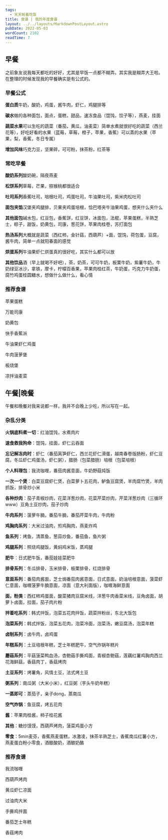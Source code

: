 ```yaml
---
tags:
  - 天天盼着吃饭
title: 食谱 | 我的年度食谱
layout: ../../layouts/MarkdownPostLayout.astro
pubDate: 2022-05-03
wordCount: 2102
readTime: 7
---
```

## 早餐

之前象友说我每天都吃的好好，尤其是早饭一点都不糊弄。其实我是糊弄大王啦。在整理的时候发现我的早餐确实是有公式的。

### 早餐公式

**蛋白质**牛奶，酸奶，鸡蛋，酱牛肉，虾仁，鸡腿排等

**碳水**做的各种面包，面点，蛋糕，甜品，速冻食品（馄饨，饺子等），燕麦，挂面

**蔬菜水果**可以生吃的蔬菜（番茄，黄瓜，油麦菜）简单水煮就很好吃的蔬菜（西兰花等），好吃好看的水果（蓝莓，草莓，橙子，苹果，香蕉）可以蒸的水果（苹果，梨，香蕉，冬日专属）

**增加风味**巧克力豆，坚果碎，可可粉，抹茶粉，红茶等

### 常吃早餐

**酸奶系列**酸奶碗，隔夜燕麦

**松饼系列**草莓，芒果，猕猴桃都很适合

**吐司系列**香蕉吐司，培根吐司，鸡蛋吐司，牛油果吐司，紫米肉松吐司

**面包夹馅**汉堡夹鸡腿排，贝果夹鸡蛋培根，恰巴塔夹牛油果鸡蛋，想夹什么夹什么

**其他面包**碱水包，红豆包，香蕉饼，红豆饼，冰面包，法棍，苹果蛋糕，半熟芝士，粽子，甜饭，奶黄包，司康，葱花饼，苹果肉桂卷，苏打面包

**热汤系列**大概就是蔬菜（西红柿，金针菇，西葫芦）+面，馄饨，荷包蛋，豆腐，酱牛肉，简单一点就阳春面的感觉

**烘蛋系列**牛油果虾仁烘蛋真的很好吃，其实什么都可以放

**其他饮品**酒（早上就喝不好吧），茶，奶茶，可可牛奶，板栗牛奶，紫薯牛奶，牛奶绿豆冰沙，拿铁，摩卡，柠檬百香果，苹果肉桂红茶，牛奶蛋，巧克力牛奶蛋，腐竹鸡蛋桂圆糖水，想做什么做什么，看心情

### 推荐食谱

苹果蛋糕

万能司康

奶黄包

快手香蕉派

牛油果虾仁鸡蛋

牛肉菠萝堡

板烧堡

凉拌油麦菜

## 午餐|晚餐

午餐和晚餐对我来说都一样，我并不会晚上少吃，所以写在一起。

### 杂乱分类

**火锅底料煮一切**：红油馄饨，水煮肉片

**速食救我狗命**：馄饨，挂面，虾仁云吞面

**忘记解冻肉时**：虾仁（番茄莴笋虾仁，西兰花虾仁滑蛋，越南春卷版肠粉，虾仁豆腐，冬瓜虾仁鸡蛋汤，虾仁粥），腊肠（包菜腊肠）培根（包菜培根）

**个人料理包**：我流咖喱，番茄肉酱意面，牛奶野菇炖饭

**一次一个煲**：白菜豆腐虾仁煲，白菜萝卜五花肉，鲈鱼豆腐煲，羊肉腐竹煲，羊肉抓饭，排骨炒小米

**各种炒肉**：茄子青椒炒肉，花菜洋葱炒肉，花菜芹菜炒肉，芹菜洋葱炒肉（三循环www）豆角土豆炒肉，茄子炒肉

**牛肉系列**：菠萝牛腩，番茄牛腩，番茄芹菜牛肉，牛肉粉

**鸡胸肉系列**：大米过油肉，煎鸡胸肉，燕麦炸鸡

**鱼系列**：烤鱼，清蒸鱼，葱蒜炒鱼，番茄鱼，鱼片粥

**鸡腿系列**：照烧鸡腿饭，黄焖鸡米饭，蒸鸡腿

**肥牛**：日式肥牛饭，番茄娃娃菜肥牛

**排骨系列**：冬瓜排骨，玉米排骨，板栗排骨，红烧排骨

**意面系列**：番茄肉酱面，芝士焗番茄肉酱意面，日式意面，奶油培根意面，菠菜虾仁意面，咖喱菠萝牛腩意面，凉面（意大利面版），咖喱海鲜意面

**面，粉类**：西红柿鸡蛋面，酸菜猪肉豆腐米线，洋葱牛肉香菜米线，豆角卤面，胡萝卜卤面，拉面，茄子肉片粉

**拌着吃系列**：韩式拌饭，泡菜五花肉拌饭，蔬菜拌粉丝，东北大饭包

**泡菜系列**：韩式拌饭，泡菜五花肉，泡菜冷面，泡菜汤，嫩豆腐汤，泡菜年糕

**卤制系列**：卤牛肉，卤鸡蛋

**年糕系列**：土豆培根年糕，芝士年糕肥牛，空气炸锅年糕片

**蘑菇系列**：平菇菠菜鸭血汤，杏鲍菇手撕鸡面，青椒杏鲍菇，莲藕红薯鸡胸肉西兰花海鲜菇，香菇肉丁，香菇烤肉

**土豆系列**：烤薯角，风情土豆，法式烤土豆

**粥系列**：南瓜粥（大米小米），红豆粥（芋头牛奶年糕）

**一蒸即可**：蒸茄子，亲子dong，蒸南瓜

**空气炸锅**：鱼豆腐，烤五花肉

**酱**：苹果肉桂酱，柿子桂花酱

**其他**：糖炒馍馍，西葫芦烤肉，菠菜鸡蛋小方

**零食**：5min麦芬，香蕉燕麦蛋糕，冰激凌，抹茶半熟芝士，香蕉南瓜红薯小方，燕麦蛋白粉小零食，酒酿酸奶，酒酿奶酪

### 推荐食谱

我流咖喱

西葫芦烤肉

黄瓜虾仁凉面

过油肉大米

手撕鸡拌面

番茄芝士年糕

香菇烤肉


